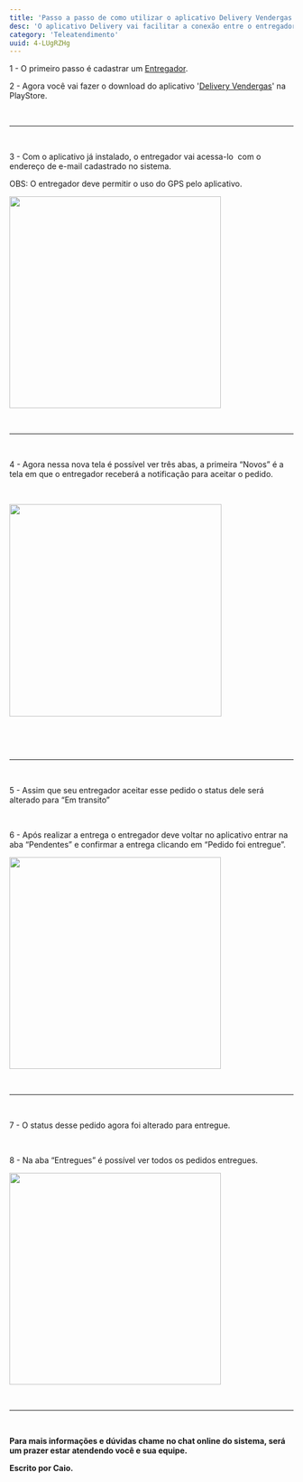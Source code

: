 ```yaml
---
title: 'Passo a passo de como utilizar o aplicativo Delivery Vendergas ( Entregador ). '
desc: 'O aplicativo Delivery vai facilitar a conexão entre o entregador e a revenda.'
category: 'Teleatendimento'
uuid: 4-LUgRZHg
---
```


<p><title></title></p><p><span>1 - O primeiro passo é cadastrar um <a href='#'>Entregador</a>.</span><br></p><p><span>2 -  Agora você vai fazer o download do aplicativo '<a href='https://play.google.com/store/apps/details?id=vendergas.appentregador'>Delivery Vendergas</a>' na PlayStore.</span><br></p><p><span><br></span></p><hr><p><span><br></span></p><p><span>3 -  Com o aplicativo já instalado, o entregador vai acessa-lo&nbsp; com o endereço de e-mail cadastrado no sistema.</span></p><p><span>OBS: O entregador deve permitir o uso do GPS pelo aplicativo.</span></p><div class='se-component se-image-container __se__float-none'><figure style='margin: 0px;'><img data-index='0' style='height: 375px; width: auto;' data-origin=',' data-file-size='0' data-file-name='Entregador%20login.png' data-align='none' data-size='auto,375px' data-rotatey='' data-rotatex='' data-proportion='true' data-rotate='' alt='' src='https://vendergas.github.io/vendergas-imagens/Entregador%20login.png'>                    </figure></div><p><span><br></span></p><hr><p><title></title></p><p><span><br></span></p><p><span>4 - Agora nessa nova tela é possível ver três abas, a primeira “Novos” é a tela em que o entregador receberá a notificação para aceitar o pedido.</span></p><p><span><br></span></p><div class='se-component se-image-container __se__float-none'><figure style='margin: 0px;'><img data-index='1' style='height: 376px; width: auto;' data-origin=',' data-file-size='0' data-file-name='Entregador%20entrega.png' data-align='none' data-size='auto,376px' data-rotatey='' data-rotatex='' data-proportion='true' data-rotate='' alt='' src='https://vendergas.github.io/vendergas-imagens/Entregador%20entrega.png'>            </figure></div><p><span><br></span></p><p><span><br></span></p><hr><p><br></p><p><title></title></p><p><span>5 - Assim que seu entregador aceitar esse pedido  o status dele será alterado para “Em transito”</span></p><p><br></p><p><title></title></p><p><span>6 -  Após realizar a entrega o entregador deve voltar no aplicativo entrar na aba “Pendentes” e confirmar a entrega clicando em “Pedido foi entregue”.</span></p><div class='se-component se-image-container __se__float-none'><figure style='margin: 0px;'><img data-index='2' style='width: auto; height: 375px;' data-origin='auto,375px' data-file-size='0' data-file-name='Entregador%20pendentes.png' data-align='none' data-size='auto,375px' data-proportion='true' data-rotate='0' alt='' src='https://vendergas.github.io/vendergas-imagens/Entregador%20pendentes.png'>        </figure></div><p><span><br></span></p><hr><p><br></p><p><title></title></p><p><span>7 -  O status desse pedido agora foi alterado para entregue.</span></p><p><span>&nbsp;</span></p><p><span>8 - Na aba “Entregues” é possível ver todos os pedidos entregues.</span></p><div class='se-component se-image-container __se__float-none'><figure style='margin: 0px;'><img data-index='3' style='width: auto; height: 375px;' data-origin='auto,375px' data-file-size='0' data-file-name='Entregador%20entregaues.png' data-align='none' data-size='auto,375px' data-proportion='true' data-rotate='0' alt='' src='https://vendergas.github.io/vendergas-imagens/Entregador%20entregaues.png'>    </figure></div><p><span><br></span></p><hr><p><br></p><p><title></title></p><p><strong><span>Para mais informações e dúvidas chame no chat online do sistema, será um prazer estar atendendo você e sua equipe.</span></strong></p><p><strong><span>Escrito por Caio.</span></strong></p>
